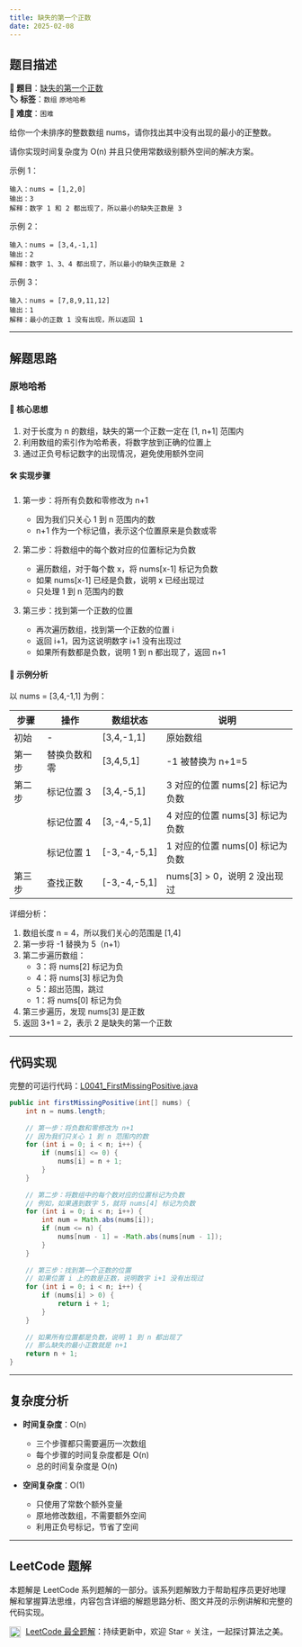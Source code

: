 ```yaml
---
title: 缺失的第一个正数
date: 2025-02-08
---
```


## 题目描述

**🔗 题目**：[缺失的第一个正数](https://leetcode.cn/problems/first-missing-positive/)  
**🏷️ 标签**：`数组` `原地哈希`  
**🔴 难度**：`困难`  

给你一个未排序的整数数组 nums，请你找出其中没有出现的最小的正整数。

请你实现时间复杂度为 O(n) 并且只使用常数级别额外空间的解决方案。

示例 1：
```
输入：nums = [1,2,0]
输出：3
解释：数字 1 和 2 都出现了，所以最小的缺失正数是 3
```

示例 2：
```
输入：nums = [3,4,-1,1]
输出：2
解释：数字 1、3、4 都出现了，所以最小的缺失正数是 2
```

示例 3：
```
输入：nums = [7,8,9,11,12]
输出：1
解释：最小的正数 1 没有出现，所以返回 1
```

---

## 解题思路
### 原地哈希

#### 📝 核心思想
1. 对于长度为 n 的数组，缺失的第一个正数一定在 [1, n+1] 范围内
2. 利用数组的索引作为哈希表，将数字放到正确的位置上
3. 通过正负号标记数字的出现情况，避免使用额外空间

#### 🛠️ 实现步骤
1. 第一步：将所有负数和零修改为 n+1
   - 因为我们只关心 1 到 n 范围内的数
   - n+1 作为一个标记值，表示这个位置原来是负数或零

2. 第二步：将数组中的每个数对应的位置标记为负数
   - 遍历数组，对于每个数 x，将 nums[x-1] 标记为负数
   - 如果 nums[x-1] 已经是负数，说明 x 已经出现过
   - 只处理 1 到 n 范围内的数

3. 第三步：找到第一个正数的位置
   - 再次遍历数组，找到第一个正数的位置 i
   - 返回 i+1，因为这说明数字 i+1 没有出现过
   - 如果所有数都是负数，说明 1 到 n 都出现了，返回 n+1

#### 🧩 示例分析
以 nums = [3,4,-1,1] 为例：

| 步骤 | 操作 | 数组状态 | 说明 |
|-----|------|---------|-----|
| 初始 | - | [3,4,-1,1] | 原始数组 |
| 第一步 | 替换负数和零 | [3,4,5,1] | -1 被替换为 n+1=5 |
| 第二步 | 标记位置 3 | [3,4,-5,1] | 3 对应的位置 nums[2] 标记为负数 |
| | 标记位置 4 | [3,-4,-5,1] | 4 对应的位置 nums[3] 标记为负数 |
| | 标记位置 1 | [-3,-4,-5,1] | 1 对应的位置 nums[0] 标记为负数 |
| 第三步 | 查找正数 | [-3,-4,-5,1] | nums[3] > 0，说明 2 没出现过 |

详细分析：
1. 数组长度 n = 4，所以我们关心的范围是 [1,4]
2. 第一步将 -1 替换为 5（n+1）
3. 第二步遍历数组：
   - 3：将 nums[2] 标记为负
   - 4：将 nums[3] 标记为负
   - 5：超出范围，跳过
   - 1：将 nums[0] 标记为负
4. 第三步遍历，发现 nums[3] 是正数
5. 返回 3+1 = 2，表示 2 是缺失的第一个正数

---

## 代码实现

完整的可运行代码：[L0041_FirstMissingPositive.java](../src/main/java/L0041_FirstMissingPositive.java)

```java
public int firstMissingPositive(int[] nums) {
    int n = nums.length;
    
    // 第一步：将负数和零修改为 n+1
    // 因为我们只关心 1 到 n 范围内的数
    for (int i = 0; i < n; i++) {
        if (nums[i] <= 0) {
            nums[i] = n + 1;
        }
    }
    
    // 第二步：将数组中的每个数对应的位置标记为负数
    // 例如，如果遇到数字 5，就将 nums[4] 标记为负数
    for (int i = 0; i < n; i++) {
        int num = Math.abs(nums[i]);
        if (num <= n) {
            nums[num - 1] = -Math.abs(nums[num - 1]);
        }
    }
    
    // 第三步：找到第一个正数的位置
    // 如果位置 i 上的数是正数，说明数字 i+1 没有出现过
    for (int i = 0; i < n; i++) {
        if (nums[i] > 0) {
            return i + 1;
        }
    }
    
    // 如果所有位置都是负数，说明 1 到 n 都出现了
    // 那么缺失的最小正数就是 n+1
    return n + 1;
}
```

---

## 复杂度分析

- **时间复杂度**：O(n)
  - 三个步骤都只需要遍历一次数组
  - 每个步骤的时间复杂度都是 O(n)
  - 总的时间复杂度是 O(n)

- **空间复杂度**：O(1)
  - 只使用了常数个额外变量
  - 原地修改数组，不需要额外空间
  - 利用正负号标记，节省了空间

---

## LeetCode 题解

本题解是 LeetCode 系列题解的一部分。该系列题解致力于帮助程序员更好地理解和掌握算法思维，内容包含详细的解题思路分析、图文并茂的示例讲解和完整的代码实现。

<img src="https://github.githubassets.com/images/modules/logos_page/GitHub-Mark.png" alt="GitHub" width="20" style="vertical-align: middle; margin-right: 5px"> [LeetCode 最全题解](https://github.com/LjyYano/LeetCode)：持续更新中，欢迎 Star ⭐️ 关注，一起探讨算法之美。 